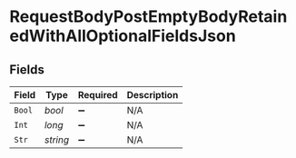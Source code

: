 # RequestBodyPostEmptyBodyRetainedWithAllOptionalFieldsJson


## Fields

| Field              | Type               | Required           | Description        |
| ------------------ | ------------------ | ------------------ | ------------------ |
| `Bool`             | *bool*             | :heavy_minus_sign: | N/A                |
| `Int`              | *long*             | :heavy_minus_sign: | N/A                |
| `Str`              | *string*           | :heavy_minus_sign: | N/A                |